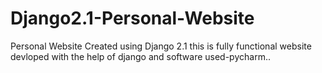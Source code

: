 # Django2.1-Personal-Website
Personal Website Created using Django 2.1
this is fully functional website devloped with the help of django and software used-pycharm..
